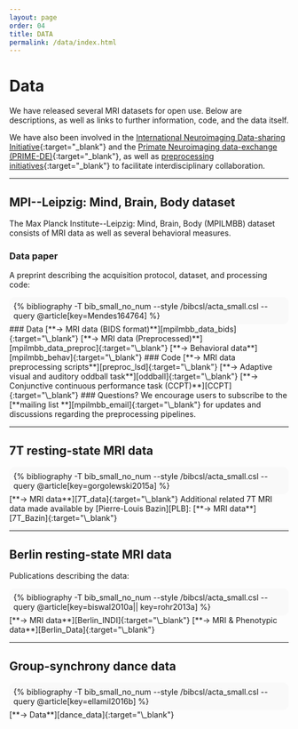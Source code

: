 ```yaml
---
layout: page
order: 04
title: DATA
permalink: /data/index.html
---
```


# Data

We have released several MRI datasets for open use. Below are descriptions, as well as links to further information, code, and the data itself.   

We have also been involved in the [International Neuroimaging Data-sharing Initiative][INDI]{:target="\_blank"} and the [Primate Neuroimaging data-exchange (PRIME-DE)][PRIME_DE]{:target="\_blank"}, as well as [preprocessing initiatives][ADHD_prepro]{:target="\_blank"} to facilitate interdisciplinary collaboration.
<hr class="style5">

## MPI--Leipzig: Mind, Brain, Body dataset  
The Max Planck Institute--Leipzig: Mind, Brain, Body (MPILMBB) dataset consists of MRI data as well as several behavioral measures.  
### Data paper  
A preprint describing the acquisition protocol, dataset, and processing code:  
<div style="background-color: #f9f9f9; padding: +1.5%; margin -1.5%; border-radius: 10px 10px 10px 10px;">{% bibliography -T bib_small_no_num --style /bibcsl/acta_small.csl --query @article[key=Mendes164764] %}</div>  
### Data  
[**→ <i class="fa fa-database"></i> MRI data (BIDS format)**][mpilmbb_data_bids]{:target="\_blank"}  
[**→ <i class="fa fa-database"></i> MRI data (Preprocessed)**][mpilmbb_data_preproc]{:target="\_blank"}  
[**→ <i class="fa fa-database"></i> Behavioral data**][mpilmbb_behav]{:target="\_blank"}  
### Code  
[**→ <i class="fa fa-github-alt"></i> MRI data preprocessing scripts**][preproc_lsd]{:target="\_blank"}  
[**→ <i class="fa fa-github-alt"></i> Adaptive visual and auditory oddball task**][oddball]{:target="\_blank"}  
[**→ <i class="fa fa-github-alt"></i> Conjunctive continuous performance task (CCPT)**][CCPT]{:target="\_blank"}   
### Questions?  
We encourage users to subscribe to the [**mailing list <i class="fa fa-users"></i>**][mpilmbb_email]{:target="\_blank"} for updates and discussions regarding the preprocessing pipelines.  
<hr class="style5">  

## 7T resting-state MRI data  
<div style="background-color: #f9f9f9; padding: +1.5%; margin -1.5%; border-radius: 10px 10px 10px 10px;">{% bibliography -T bib_small_no_num --style /bibcsl/acta_small.csl --query @article[key=gorgolewski2015a] %}</div>  
[**→ <i class="fa fa-database"></i> MRI data**][7T_data]{:target="\_blank"}  
Additional related 7T MRI data made available by [Pierre-Louis Bazin][PLB]:  
[**→ <i class="fa fa-database"></i> MRI data**][7T_Bazin]{:target="\_blank"}  
<hr class="style5">

## Berlin resting-state MRI data  
Publications describing the data:  
<div style="background-color: #f9f9f9; padding: +1.5%; margin -1.5%; border-radius: 10px 10px 10px 10px;">{% bibliography -T bib_small_no_num --style /bibcsl/acta_small.csl --query @article[key=biswal2010a|| key=rohr2013a] %}</div>
[**→ <i class="fa fa-database"></i> MRI data**][Berlin_INDI]{:target="\_blank"}  
[**→ <i class="fa fa-database"></i> MRI & Phenotypic data**][Berlin_Data]{:target="\_blank"}  
<hr class="style5">  

## Group-synchrony dance data  
<div style="background-color: #f9f9f9; padding: +1.5%; margin -1.5%; border-radius: 10px 10px 10px 10px;">{% bibliography -T bib_small_no_num --style /bibcsl/acta_small.csl --query @article[key=ellamil2016b] %}</div>  
[**→ <i class="fa fa-database"></i> Data**][dance_data]{:target="\_blank"}  


[INDI]: http://fcon_1000.projects.nitrc.org
[PRIME_DE]: http://fcon_1000.projects.nitrc.org/indi/indiPRIME.html
[Broca_labels]: http://wwwuser.gwdg.de/~cbsarchi/archiv/public/hcp/
[ADHD_prepro]: http://neurobureau.projects.nitrc.org/ADHD200/Introduction.html
[mpilmbb_datapaper]: https://www.biorxiv.org/content/early/2017/07/18/164764
[mpilmbb_datapaper_pdf]: {{site.baseurl}}/downloads/pubs/Mendes2017.pdf
[CCPT]: https://github.com/NeuroanatomyAndConnectivity/ConjunctiveContinuousPerformanceTask
[oddball]: https://github.com/NeuroanatomyAndConnectivity/opendata/blob/master/scripts/oddball_task.py
[preproc_lsd]: https://github.com/NeuroanatomyAndConnectivity/pipelines/tree/v2.0/src/lsd_lemon
[mpilmbb_data_preproc]: https://hdl.handle.net/21.11101/0000-0004-2CD6-A
[mpilmbb_data_bids]: https://www.openfmri.org/dataset/ds000221/
[mpilmbb_behav]: http://nitrc.org/projects/mpilmbb/
[mpilmbb_email]: http://groups.google.com/group/resting_state_preprocessing
[CFG]: http://blog.chrisgorgolewski.org/p/about.html
[7T_data]: http://openscience.cbs.mpg.de/7t_trt/
[PLB]: https://nin.nl/about-us/the-organisation/team/pierre-louis-bazin/
[7T_Bazin]: http://openscience.cbs.mpg.de/bazin/7T_Quantitative/
[Berlin_INDI]: http://fcon_1000.projects.nitrc.org/fcpClassic/FcpTable.html
[Berlin_Data]: http://fcon_1000.projects.nitrc.org/indi/pro/Berlin.html
[ME]: https://harmonylabs.org/melissa-ellamil/
[dance_data]: http://openscience.cbs.mpg.de/ellamil/
